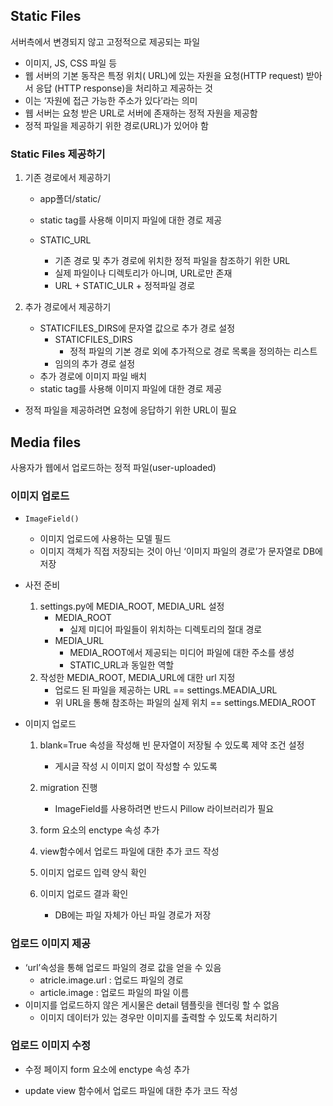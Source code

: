 ## Static Files

서버측에서 변경되지 않고 고정적으로 제공되는 파일

- 이미지, JS, CSS 파일 등
- 웹 서버의 기본 동작은 특정 위치( URL)에 있는 자원을 요청(HTTP request) 받아서 응답 (HTTP response)을 처리하고 제공하는 것
- 이는 ‘자원에 접근 가능한 주소가 있다’라는 의미
- 웹 서버는 요청 받은 URL로 서버에 존재하는 정적 자원을 제공함
- 정적 파일을 제공하기 위한 경로(URL)가 있어야 함

### Static Files 제공하기

1. 기존 경로에서 제공하기

   - app폴더/static/
   - static tag를 사용해 이미지 파일에 대한 경로 제공

   - STATIC_URL
     - 기존 경로 및 추가 경로에 위치한 정적 파일을 참조하기 위한 URL
     - 실제 파일이나 디렉토리가 아니며, URL로만 존재
     - URL + STATIC_ULR + 정적파일 경로

2. 추가 경로에서 제공하기

   - STATICFILES_DIRS에 문자열 값으로 추가 경로 설정
     - STATICFILES_DIRS
       - 정적 파일의 기본 경로 외에 추가적으로 경로 목록을 정의하는 리스트
     - 임의의 추가 경로 설정
   - 추가 경로에 이미지 파일 배치
   - static tag를 사용해 이미지 파일에 대한 경로 제공

- 정적 파일을 제공하려면 요청에 응답하기 위한 URL이 필요

## Media files

사용자가 웹에서 업로드하는 정적 파일(user-uploaded)

### 이미지 업로드

- `ImageField()`
  - 이미지 업로드에 사용하는 모델 필드
  - 이미지 객체가 직접 저장되는 것이 아닌 ‘이미지 파일의 경로’가 문자열로 DB에 저장
- 사전 준비
  1. settings.py에 MEDIA_ROOT, MEDIA_URL 설정
     - MEDIA_ROOT
       - 실제 미디어 파일들이 위치하는 디렉토리의 절대 경로
     - MEDIA_URL
       - MEDIA_ROOT에서 제공되는 미디어 파일에 대한 주소를 생성
       - STATIC_URL과 동일한 역할
  2. 작성한 MEDIA_ROOT, MEDIA_URL에 대한 url 지정
     - 업로드 된 파일을 제공하는 URL == settings.MEADIA_URL
     - 위 URL을 통해 참조하는 파일의 실제 위치 == settings.MEDIA_ROOT
- 이미지 업로드

  1. blank=True 속성을 작성해 빈 문자열이 저장될 수 있도록 제약 조건 설정
     - 게시글 작성 시 이미지 없이 작성할 수 있도록
  2. migration 진행
     - ImageField를 사용하려면 반드시 Pillow 라이브러리가 필요
  3. form 요소의 enctype 속성 추가

  4. view함수에서 업로드 파일에 대한 추가 코드 작성

  5. 이미지 업로드 입력 양식 확인
  6. 이미지 업로드 결과 확인
     - DB에는 파일 자체가 아닌 파일 경로가 저장

### 업로드 이미지 제공

- ‘url’속성을 통해 업로드 파일의 경로 값을 얻을 수 있음
  - atricle.image.url : 업로드 파일의 경로
  - article.image : 업로드 파일의 파일 이름
- 이미지를 업로드하지 않은 게시물은 detail 템플릿을 렌더링 할 수 없음
  - 이미지 데이터가 있는 경우만 이미지를 출력할 수 있도록 처리하기

### 업로드 이미지 수정

- 수정 페이지 form 요소에 enctype 속성 추가

- update view 함수에서 업로드 파일에 대한 추가 코드 작성
